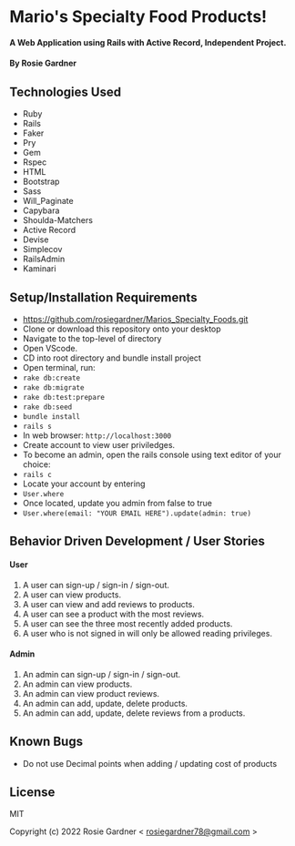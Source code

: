# Mario's Specialty Food Products!

#### A Web Application using Rails with Active Record, Independent Project.

#### By Rosie Gardner

## Technologies Used

* Ruby
* Rails
* Faker
* Pry
* Gem
* Rspec
* HTML
* Bootstrap
* Sass
* Will_Paginate
* Capybara
* Shoulda-Matchers
* Active Record
* Devise
* Simplecov
* RailsAdmin
* Kaminari


## Setup/Installation Requirements

* https://github.com/rosiegardner/Marios_Specialty_Foods.git
* Clone or download this repository onto your desktop
* Navigate to the top-level of directory
* Open VScode.
* CD into root directory and bundle install project
* Open terminal, run: 
* `rake db:create`
* `rake db:migrate`
* `rake db:test:prepare`
* `rake db:seed`
* `bundle install`
* `rails s`
* In web browser: `http://localhost:3000`
* Create account to view user priviledges.
* To become an admin, open the rails console using text editor of your choice:
* `rails c`
* Locate your account by entering 
* `User.where`
* Once located, update you admin from false to true
* `User.where(email: "YOUR EMAIL HERE").update(admin: true)` 


## Behavior Driven Development / User Stories

#### User
1) A user can sign-up / sign-in / sign-out.
2) A user can view products.
3) A user can view and add reviews to products.
4) A user can see a product with the most reviews.
5) A user can see the three most recently added products.
6) A user who is not signed in will only be allowed reading privileges.

#### Admin
1) An admin can sign-up / sign-in / sign-out.
2) An admin can view products.
3) An admin can view product reviews.
4) An admin can add, update, delete products.
5) An admin can add, update, delete reviews from a products.


## Known Bugs

* Do not use Decimal points when adding / updating cost of products

## License

MIT

Copyright (c) 2022 Rosie Gardner < rosiegardner78@gmail.com >